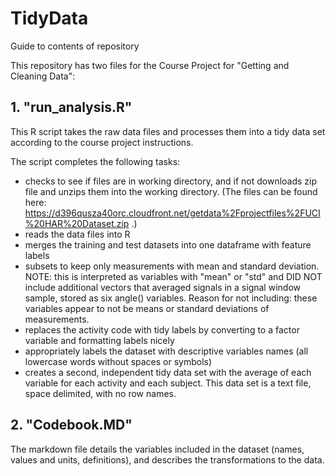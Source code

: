 TidyData
========

Guide to contents of repository 

This repository has two files for the Course Project for "Getting and Cleaning Data":

## 1.  "run_analysis.R"  
  
This R script takes the raw data files and processes them into a tidy data set according to the course project instructions.

The script completes the following tasks:
* checks to see if files are in working directory, and if not downloads zip file and unzips them into the working directory.  (The files can be found here: https://d396qusza40orc.cloudfront.net/getdata%2Fprojectfiles%2FUCI%20HAR%20Dataset.zip .)
* reads the data files into R
* merges the training and test datasets into one dataframe with feature labels
* subsets to keep only measurements with mean and standard deviation.  NOTE: this is interpreted as variables with "mean" or "std" and DID NOT include additional vectors that averaged signals in a signal window sample, stored as six angle() variables. Reason for not including: these variables appear to not be means or standard deviations of measurements.
* replaces the activity code with tidy labels by converting to a factor variable and formatting labels nicely
* appropriately labels the dataset with descriptive variables names (all lowercase words without spaces or symbols)
* creates a second, independent tidy data set with the average of each variable for each activity and each subject.  This data set is a text file, space delimited, with no row names.

## 2.  "Codebook.MD" 

The markdown file details the variables included in the dataset (names, values and units, definitions), and describes the transformations to the data.

